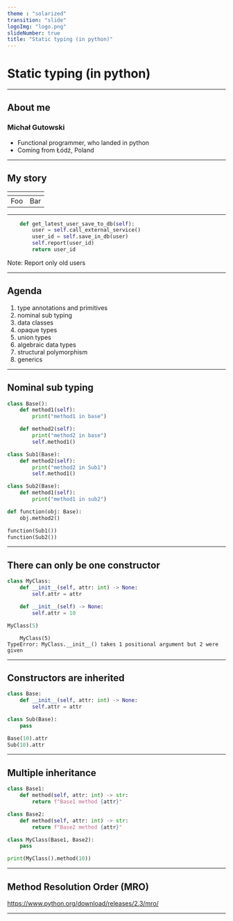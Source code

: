 ```yaml
---
theme : "solarized"
transition: "slide"
logoImg: "logo.png"
slideNumber: true
title: "Static typing (in python)"
---
```


# Static typing (in python)

---

## About me

### Michał Gutowski
* Functional programmer, who landed in python
* Coming from Łódź, Poland

---

## My story

| <!-- -->    | <!-- -->    |
|-------------|-------------|
| Foo         | Bar         |

---

```python
    def get_latest_user_save_to_db(self):
        user = self.call_external_service()
        user_id = self.save_in_db(user)
        self.report(user_id)
        return user_id
```

Note:
Report only old  users

---

## Agenda

1. type annotations and primitives
1. nominal sub typing
1. data classes
1. opaque types
1. union types
1. algebraic data types
1. structural polymorphism
1. generics

---

## Nominal sub typing

```python
class Base():
    def method1(self):
        print("method1 in base")

    def method2(self):
        print("method2 in base")
        self.method1()

class Sub1(Base):
    def method2(self):
        print("method2 in Sub1")
        self.method1()

class Sub2(Base):
    def method1(self):
        print("method1 in sub2")

def function(obj: Base):
    obj.method2()

function(Sub1())
function(Sub2())

```

---

## There can only be one constructor

```python
class MyClass:
    def __init__(self, attr: int) -> None:
        self.attr = attr

    def __init__(self) -> None:
        self.attr = 10

MyClass(5)
```

```
    MyClass(5)
TypeError: MyClass.__init__() takes 1 positional argument but 2 were given
```

---

## Constructors are inherited

```python
class Base:
    def __init__(self, attr: int) -> None:
        self.attr = attr

class Sub(Base):
    pass

Base(10).attr
Sub(10).attr
```

---

## Multiple inheritance

```python
class Base1:
    def method(self, attr: int) -> str:
        return f"Base1 method {attr}"

class Base2:
    def method(self, attr: int) -> str:
        return f"Base2 method {attr}"

class MyClass(Base1, Base2):
    pass

print(MyClass().method(10))
```

---

## Method Resolution Order (MRO)

https://www.python.org/download/releases/2.3/mro/

---